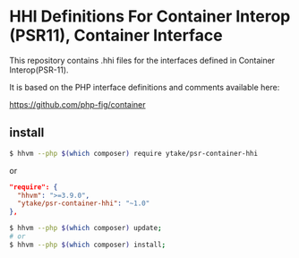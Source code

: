 # HHI Definitions For Container Interop (PSR11), Container Interface

This repository contains .hhi files for the interfaces defined in Container Interop(PSR-11).

It is based on the PHP interface definitions and comments available here:

https://github.com/php-fig/container

## install 
```bash
$ hhvm --php $(which composer) require ytake/psr-container-hhi
```

or 

```json
"require": {
  "hhvm": ">=3.9.0",
  "ytake/psr-container-hhi": "~1.0"
},
```

```bash
$ hhvm --php $(which composer) update;
# or
$ hhvm --php $(which composer) install;
```
